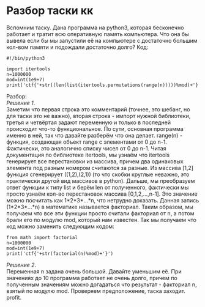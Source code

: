 # Разбор таски кк
Вспомним таску. Дана программа на python3, которая бесконечно работает и тратит всю оперативную память компьютера. Что она бы вывела если бы мы запустили её на компьютере с достаточно большим кол-вом памяти и подождали достаточно долго?
Код:
```
#!/bin/python3

import itertools
n=1000000
mod=int(1e9+7)
print('ctf{'+str((len(list(itertools.permutations(range(n)))))%mod)+'}')
```
Разбор:\
*Решение 1*.\
Заметим что первая строка это комментарий (точнее, это шебанг, но для таски это не важно), вторая строка - импорт нужной библиотеки, третья и четвёртая задают переменную и только в последней происходит что-то функциональное. По сути, основная программа именно в ней, так что давайте разберём что она делает. range(n) - функция, создающая объект range с элементами от 0 до n-1. Фактически, это аналогично списку чисел от 0 до n-1. Читая документация по библиотеке itertools, мы узнаём что itertools генерирует все перестановки из массива, причем два одинаковых элемента под разным номером считаются за разные. Из массива [1,2] функция сгенерирует ((1,2),(2,1)) (то что скобки круглые неважно, это практически другой вид массивов в python). Дальше, мы преобразуем ответ функции к типу list и берём len от полученного, фактически мы просто узнаём кол-во перестановок массива [0,1,2,...,n-1]. Это значение можно посчитать как 1\*2\*3\*...\*n, что нетрудно доказать. Данная запись (1\*2\*3\*...\*n) в математике называется факториал. Таким образом, мы получаем что все эти функции просто считали факториал от n, а потом брали его по модулю mod, который нам известен. Так мы получаем что код можно заменить следующим кодом:

```
from math import factorial
n=1000000
mod=int(1e9+7)
print('ctf{'+str(factorial(n)%mod)+'}')
```

*Решение 2*.\
Переменная n задана очень большой. Давайте уменьшим её. При значениях до 10 программа работает не очень долго, причем по полученным значениям можно догадаться что результат - факториал n, взятый по модулю mod. Проверяем предположение, таска заходит. profit.